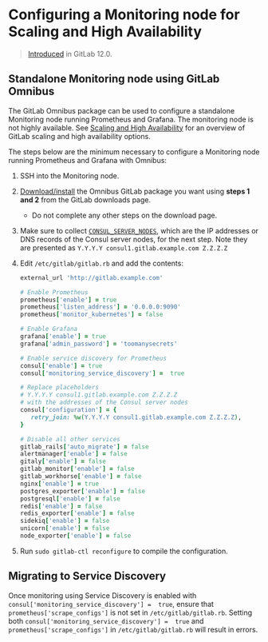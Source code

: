 # Configuring a Monitoring node for Scaling and High Availability

> [Introduced](https://gitlab.com/gitlab-org/omnibus-gitlab/issues/3786) in GitLab 12.0.

## Standalone Monitoring node using GitLab Omnibus

The GitLab Omnibus package can be used to configure a standalone Monitoring node running Prometheus and Grafana.
The monitoring node is not highly available. See [Scaling and High Availability](README.md)
for an overview of GitLab scaling and high availability options.

The steps below are the minimum necessary to configure a Monitoring node running Prometheus and Grafana with
Omnibus:

1. SSH into the Monitoring node.
1. [Download/install](https://about.gitlab.com/installation) the Omnibus GitLab
   package you want using **steps 1 and 2** from the GitLab downloads page.
   - Do not complete any other steps on the download page.

1. Make sure to collect [`CONSUL_SERVER_NODES`](database#consul-information), which are the IP addresses or DNS records of the Consul server nodes, for the next step. Note they are presented as `Y.Y.Y.Y consul1.gitlab.example.com Z.Z.Z.Z`

1. Edit `/etc/gitlab/gitlab.rb` and add the contents:

    ```ruby
    external_url 'http://gitlab.example.com'

    # Enable Prometheus
    prometheus['enable'] = true
    prometheus['listen_address'] = '0.0.0.0:9090'
    prometheus['monitor_kubernetes'] = false

    # Enable Grafana
    grafana['enable'] = true
    grafana['admin_password'] = 'toomanysecrets'

    # Enable service discovery for Prometheus
    consul['enable'] = true
    consul['monitoring_service_discovery'] =  true

    # Replace placeholders
    # Y.Y.Y.Y consul1.gitlab.example.com Z.Z.Z.Z
    # with the addresses of the Consul server nodes
    consul['configuration'] = {
       retry_join: %w(Y.Y.Y.Y consul1.gitlab.example.com Z.Z.Z.Z),
    }

    # Disable all other services
    gitlab_rails['auto_migrate'] = false
    alertmanager['enable'] = false
    gitaly['enable'] = false
    gitlab_monitor['enable'] = false
    gitlab_workhorse['enable'] = false
    nginx['enable'] = true
    postgres_exporter['enable'] = false
    postgresql['enable'] = false
    redis['enable'] = false
    redis_exporter['enable'] = false
    sidekiq['enable'] = false
    unicorn['enable'] = false
    node_exporter['enable'] = false
    ```

1. Run `sudo gitlab-ctl reconfigure` to compile the configuration.

## Migrating to Service Discovery

Once monitoring using Service Discovery is enabled with `consul['monitoring_service_discovery'] =  true`,
ensure that `prometheus['scrape_configs']` is not set  in `/etc/gitlab/gitlab.rb`. Setting both
`consul['monitoring_service_discovery'] =  true` and `prometheus['scrape_configs']` in `/etc/gitlab/gitlab.rb`
will result in errors.
